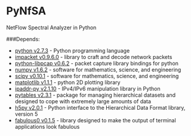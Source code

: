PyNfSA
======

NetFlow Spectral Analyzer in Python

###Depends:
* [python v2.7.3](http://python.org/download/releases/2.7.3/) - Python programming language
* [impacket v0.9.6.0](http://corelabs.coresecurity.com/index.php?module=Wiki&action=view&type=tool&name=Impacket) - library to craft and decode network packets 
* [python-libpcap v0.6.2](http://pylibpcap.sourceforge.net/) - packet capture library bindings for python
* [numpy v1.6.2](http://www.scipy.org/) - software for mathematics, science, and engineering
* [scipy v0.10.1](http://www.scipy.org/ ) - software for mathematics, science, and engineering
* [matplotlib v1.1.1](http://matplotlib.org/) - python 2D plotting library
* [ipaddr-py v2.1.10](http://code.google.com/p/ipaddr-py/) - IPv4/IPv6 manipulation library in Python
* [pytables v2.3.1](http://www.pytables.org/moin) - package for managing hierarchical datasets and designed to cope with extremely large amounts of data
* [h5py v2.0.1](http://code.google.com/p/h5py/) -  Python interface to the Hierarchical Data Format library, version 5
* [fabulous0 v0.1.5](http://lobstertech.com/fabulous.html) -  library designed to make the output of terminal applications look fabulous
